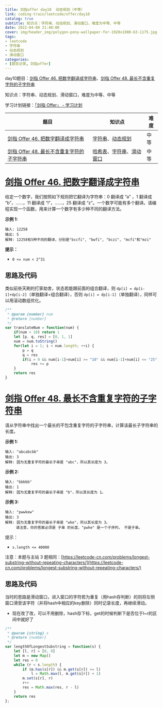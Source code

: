 ```yaml
---
title: 剑指offer day10  动态规划（中等）
link: coding-train/leetcode/offer/day10
catalog: true
subtitle: 知识点：字符串、动态规划、滑动窗口，难度为中等、中等
date: 2022-04-08 21:40:00
cover: img/header_img/polygon-pony-wallpaper-for-1920x1080-63-1175.jpg
tags:
- leetcode
- 字符串
- 动态规划
- 滑动窗口
categories:
- [题目记录, 剑指offer]
---
```

day10题目：[剑指 Offer 46. 把数字翻译成字符串](https://leetcode-cn.com/problems/ba-shu-zi-fan-yi-cheng-zi-fu-chuan-lcof/)、[剑指 Offer 48. 最长不含重复字符的子字符串](https://leetcode-cn.com/problems/zui-chang-bu-han-zhong-fu-zi-fu-de-zi-zi-fu-chuan-lcof/)

知识点：字符串、动态规划、滑动窗口，难度为中等、中等

学习计划链接：[「剑指 Offer」 - 学习计划](https://leetcode-cn.com/study-plan/lcof/?progress=7jn70jr)

| 题目                                                                                                                               | 知识点                                                                                                                                        | 难度 |
| ---------------------------------------------------------------------------------------------------------------------------------- | --------------------------------------------------------------------------------------------------------------------------------------------- | ---- |
| [剑指 Offer 46. 把数字翻译成字符串](https://leetcode-cn.com/problems/ba-shu-zi-fan-yi-cheng-zi-fu-chuan-lcof/)                        | [字符串](https://leetcode-cn.com/tag/string)、[动态规划](https://leetcode-cn.com/tag/dynamic-programming)                                           | 中等 |
| [剑指 Offer 48. 最长不含重复字符的子字符串](https://leetcode-cn.com/problems/zui-chang-bu-han-zhong-fu-zi-fu-de-zi-zi-fu-chuan-lcof/) | [哈希表](https://leetcode-cn.com/tag/hash-table)、[字符串](https://leetcode-cn.com/tag/string)、[滑动窗口](https://leetcode-cn.com/tag/sliding-window) | 中等 |

# [剑指 Offer 46. 把数字翻译成字符串](https://leetcode-cn.com/problems/ba-shu-zi-fan-yi-cheng-zi-fu-chuan-lcof/)

给定一个数字，我们按照如下规则把它翻译为字符串：0 翻译成 “a” ，1 翻译成 “b”，……，11 翻译成 “l”，……，25 翻译成 “z”。一个数字可能有多个翻译。请编程实现一个函数，用来计算一个数字有多少种不同的翻译方法。

**示例 1:**

```
输入: 12258
输出: 5
解释: 12258有5种不同的翻译，分别是"bccfi", "bwfi", "bczi", "mcfi"和"mzi"
```

**提示：**

- `0 <= num < 2^31`

## 思路及代码

类似前些天刷的打家劫舍，状态若能跟前面的组合翻译，则 `dp[i] = dp[i-1]+dp[i-2]`（单独翻译+组合翻译），否则 `dp[i] = dp[i-1]`（单独翻译），同样可以用滚动数组优化。

```javascript
/**
 * @param {number} num
 * @return {number}
 */
var translateNum = function(num) {
    if(num < 10) return 1
    let [p, q, res] = [0, 1, 1]
    num = num.toString()
    for(let i = 1; i < num.length; ++i) {
        p = q
        q = res
        if(i > 0 && num[i-1]+num[i] >= "10" && num[i-1]+num[i] <= "25")
            res += p
    }
    return res
}
```

# [剑指 Offer 48. 最长不含重复字符的子字符串](https://leetcode-cn.com/problems/zui-chang-bu-han-zhong-fu-zi-fu-de-zi-zi-fu-chuan-lcof/)

请从字符串中找出一个最长的不包含重复字符的子字符串，计算该最长子字符串的长度。

**示例 1:**

```
输入: "abcabcbb"
输出: 3 
解释: 因为无重复字符的最长子串是 "abc"，所以其长度为 3。
```

**示例 2:**

```
输入: "bbbbb"
输出: 1
解释: 因为无重复字符的最长子串是 "b"，所以其长度为 1。
```

**示例 3:**

```
输入: "pwwkew"
输出: 3
解释: 因为无重复字符的最长子串是 "wke"，所以其长度为 3。
     请注意，你的答案必须是 子串 的长度，"pwke" 是一个子序列， 不是子串。
```

提示：

- `s.length <= 40000`

注意：本题与主站 3 题相同：[https://leetcode-cn.com/problems/longest-substring-without-repeating-characters/](https://leetcode-cn.com/problems/longest-substring-without-repeating-characters/)

## 思路及代码

当时的思路是滑动窗口，进入窗口的字符若为重复（用hash存判断）的则将左侧窗口滑至该字符（并将hash中相应的key删除）同时记录长度，再继续滑动。

- 现在改了改，可以不用删除，hash存下标，get的时候判断下是否位于l~r的区间中就好了

```javascript
/**
 * @param {string} s
 * @return {number}
 */
var lengthOfLongestSubstring = function(s) {
    let [l, r] = [0, 0]
    let m = new Map()
    let res = 0
    while (r < s.length) {
        if (m.has(s[r]) && m.get(s[r]) >= l)
            l = Math.max(l, m.get(s[r]) + 1)
        m.set(s[r], r)
        r++
        res = Math.max(res, r - l)
    }
    return res
};
```
